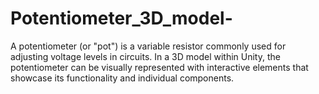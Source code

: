 # Potentiometer_3D_model-
A potentiometer (or "pot") is a variable resistor commonly used for adjusting voltage levels in circuits. In a 3D model within Unity, the potentiometer can be visually represented with interactive elements that showcase its functionality and individual components. 
